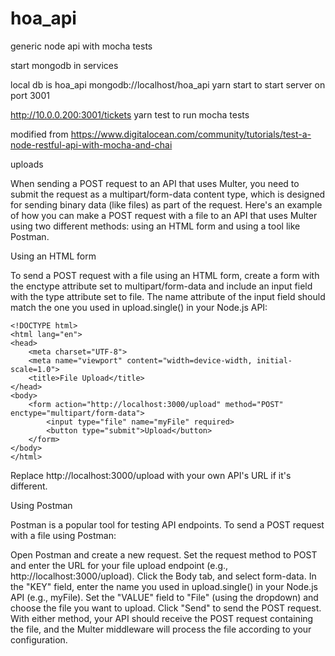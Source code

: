 # hoa_api
generic node api with mocha tests

start mongodb in services

local db is hoa_api
mongodb://localhost/hoa_api
yarn start to start server on port 3001

http://10.0.0.200:3001/tickets
yarn test to run mocha tests

modified from https://www.digitalocean.com/community/tutorials/test-a-node-restful-api-with-mocha-and-chai


uploads

When sending a POST request to an API that uses Multer, you need to submit the request as a multipart/form-data content type, which is designed for sending binary data (like files) as part of the request. Here's an example of how you can make a POST request with a file to an API that uses Multer using two different methods: using an HTML form and using a tool like Postman.

Using an HTML form

To send a POST request with a file using an HTML form, create a form with the enctype attribute set to multipart/form-data and include an input field with the type attribute set to file. The name attribute of the input field should match the one you used in upload.single() in your Node.js API:

```
<!DOCTYPE html>
<html lang="en">
<head>
    <meta charset="UTF-8">
    <meta name="viewport" content="width=device-width, initial-scale=1.0">
    <title>File Upload</title>
</head>
<body>
    <form action="http://localhost:3000/upload" method="POST" enctype="multipart/form-data">
        <input type="file" name="myFile" required>
        <button type="submit">Upload</button>
    </form>
</body>
</html>
```
Replace http://localhost:3000/upload with your own API's URL if it's different.

Using Postman

Postman is a popular tool for testing API endpoints. To send a POST request with a file using Postman:

Open Postman and create a new request.
Set the request method to POST and enter the URL for your file upload endpoint (e.g., http://localhost:3000/upload).
Click the Body tab, and select form-data.
In the "KEY" field, enter the name you used in upload.single() in your Node.js API (e.g., myFile). Set the "VALUE" field to "File" (using the dropdown) and choose the file you want to upload.
Click "Send" to send the POST request.
With either method, your API should receive the POST request containing the file, and the Multer middleware will process the file according to your configuration.